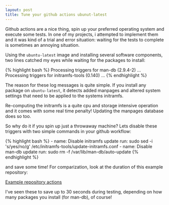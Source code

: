 ```yaml
---
layout: post
title: Tune your github actions ubunut-latest
---
```


Github actions are a nice thing, spin up your preferred operating system and
execute some tests. In one of my projects, i attempted to implement them
and it was kind of a trial and error situation: waiting for the tests to
complete is sometimes an annoying situation.

Using the `ubuntu-latest` image and installing several software components, two
lines catched my eyes while waiting for the packages to install:

{% highlight bash %}
Processing triggers for man-db (2.9.4-2) ...
Processing triggers for initramfs-tools (0.140) ...
{% endhighlight %}

The reason for these log messages is quite simple. If you install any package
on `ubuntu-latest`, it detects added manpages and altered system settings that
need to be applied to the systems initramfs.

Re-computing the initramfs is a quite cpu and storage intensive operation and
it comes with some real time penalty! Updating the manpages database does so
too.

So why do it if you spin up just a throwaway machine? Lets disable these
triggers with two simple commands in your github workflow:

{% highlight bash %}
    - name: Disable initramfs update
      run: sudo sed -i 's/yes/no/g' /etc/initramfs-tools/update-initramfs.conf
    - name: Disable man-db update
      run: sudo rm -f /var/lib/man-db/auto-update
{% endhighlight %}

and save some time! For comparization, look at the duration of this example
repository:

 [Example repository actions](https://github.com/abbbi/github-actions-tune/actions)
 
I've seen these to save up to 30 seconds during testing, depending on how many
packages you install (for man-db), of course!
